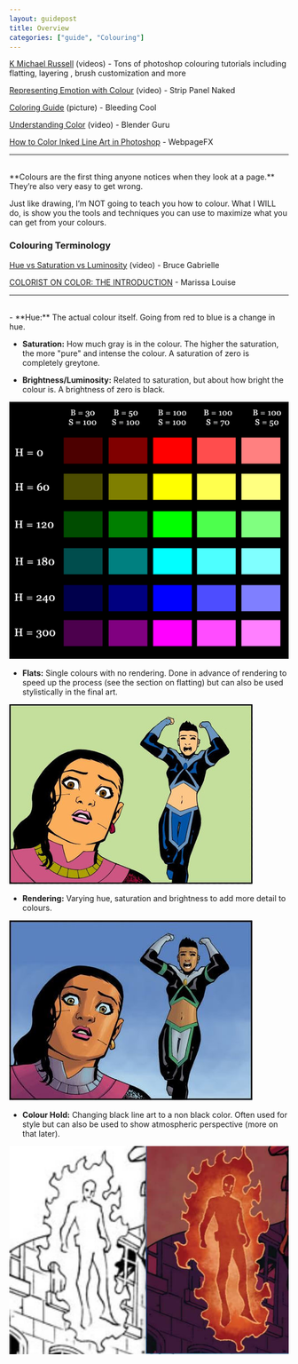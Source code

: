 ```yaml
---
layout: guidepost
title: Overview
categories: ["guide", "Colouring"]
---
```


[K Michael Russell](https://www.youtube.com/channel/UCps08eOJfFRm00TE5LStIIg) (videos) - Tons of photoshop colouring tutorials including flatting, layering , brush customization and more

[Representing Emotion with Colour](https://www.youtube.com/watch?v=myIcxizHSr4) (video) - Strip Panel Naked

[Coloring Guide](https://cdn.bleedingcool.net/wp-content/uploads/2017/01/ColoringGuide-600x429.jpg) (picture) - Bleeding Cool

[Understanding Color](https://www.youtube.com/watch?v=Qj1FK8n7WgY) (video) - Blender Guru

[How to Color Inked Line Art in Photoshop](https://www.webpagefx.com/blog/web-design/how-to-color-inked-line-art-in-photoshop/) - WebpageFX

<hr><br>
**Colours are the first thing anyone notices when they look at a page.** They’re also very easy to get wrong.

Just like drawing, I’m NOT going to teach you how to colour. What I WILL do, is show you the tools and techniques you can use to maximize what you can get from your colours.

### Colouring Terminology

[Hue vs Saturation vs Luminosity](https://www.youtube.com/watch?v=7HpV8beK5_s) (video) - Bruce Gabrielle

[COLORIST ON COLOR: THE INTRODUCTION](http://womenwriteaboutcomics.com/2016/03/04/colorists-on-color-the-introduction/) - Marissa Louise

<hr><br>
- **Hue:** The actual colour itself. Going from red to blue is a change in hue.

- **Saturation:** How much gray is in the colour. The higher the saturation, the more "pure" and intense the colour. A saturation of zero is completely greytone.

- **Brightness/Luminosity:** Related to saturation, but about how bright the colour is. A brightness of zero is black.

![](/images/guide/hue.png)

- **Flats:** Single colours with no rendering. Done in advance of rendering to speed up the process (see the section on flatting) but can also be used stylistically in the final art.

![](/images/guide/flat.JPG)

- **Rendering:** Varying hue, saturation and brightness to add more detail to colours.

![](/images/guide/render.JPG)

- **Colour Hold:** Changing black line art to a non black color. Often used for style but can also be used to show atmospheric perspective (more on that later).

![](/images/guide/hold.JPG)
